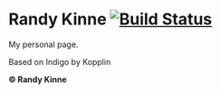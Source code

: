 # Randy Kinne      [![Build Status](https://travis-ci.com/randykinne/randykinne.dev.svg?branch=master)](https://travis-ci.com/randykinne/randykinne.dev)

My personal page.

Based on Indigo by Kopplin

**© Randy Kinne**
